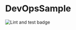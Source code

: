 # DevOpsSample

![Lint and test badge](https://github.com/Morozzzko/nodos-sample-app/actions/workflows/lint_and_test.yml/badge.svg)
